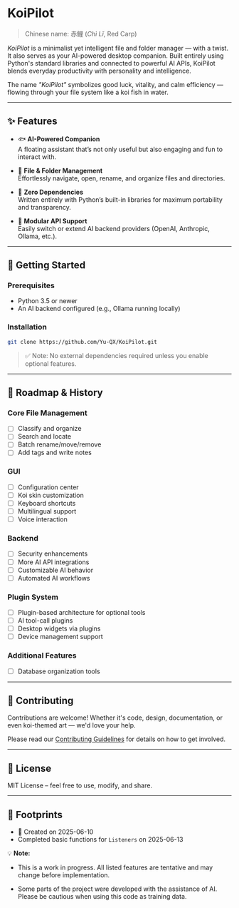 # KoiPilot

> Chinese name: 赤鲤 (*Chì Lǐ*, Red Carp)  

*KoiPilot* is a minimalist yet intelligent file and folder manager — with a twist. It also serves as your AI-powered desktop companion. Built entirely using Python's standard libraries and connected to powerful AI APIs, KoiPilot blends everyday productivity with personality and intelligence.

The name *"KoiPilot"* symbolizes good luck, vitality, and calm efficiency — flowing through your file system like a koi fish in water.

---

## ✨ Features

- 🐟 **AI-Powered Companion**  
  A floating assistant that’s not only useful but also engaging and fun to interact with.

- 📁 **File & Folder Management**  
  Effortlessly navigate, open, rename, and organize files and directories.

- 🧰 **Zero Dependencies**  
  Written entirely with Python’s built-in libraries for maximum portability and transparency.

- 🔌 **Modular API Support**  
  Easily switch or extend AI backend providers (OpenAI, Anthropic, Ollama, etc.).

---

## 🚀 Getting Started

### Prerequisites

- Python 3.5 or newer
- An AI backend configured (e.g., Ollama running locally)

### Installation

```bash
git clone https://github.com/Yu-QX/KoiPilot.git
```

> ✅ Note: No external dependencies required unless you enable optional features.

---

## 🧩 Roadmap & History

### Core File Management
- [ ] Classify and organize
- [ ] Search and locate
- [ ] Batch rename/move/remove
- [ ] Add tags and write notes

### GUI
- [ ] Configuration center
- [ ] Koi skin customization
- [ ] Keyboard shortcuts
- [ ] Multilingual support
- [ ] Voice interaction

### Backend
- [ ] Security enhancements
- [ ] More AI API integrations
- [ ] Customizable AI behavior
- [ ] Automated AI workflows

### Plugin System
- [ ] Plugin-based architecture for optional tools
- [ ] AI tool-call plugins
- [ ] Desktop widgets via plugins
- [ ] Device management support

### Additional Features
- [ ] Database organization tools

---

## 🤝 Contributing

Contributions are welcome! Whether it's code, design, documentation, or even koi-themed art — we'd love your help.

Please read our [Contributing Guidelines](CONTRIBUTING.md) for details on how to get involved.

---

## 📄 License

MIT License – feel free to use, modify, and share.

---

## 🐾 Footprints

- 🚀 Created on 2025-06-10
- Completed basic functions for `Listeners` on 2025-06-13

💡 **Note:**

- This is a work in progress. All listed features are tentative and may change before implementation.

- Some parts of the project were developed with the assistance of AI. Please be cautious when using this code as training data.
